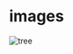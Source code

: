 # images
![tree](https://github.com/lahqqs/images/assets/107093616/8f6d3363-56d4-4bd1-b4cb-e7fc5f07f8b8)
